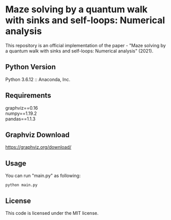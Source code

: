# Maze solving by a quantum walk with sinks and self-loops: Numerical analysis
This repository is an official implementation of the paper - "Maze solving by a quantum walk with sinks and self-loops: Numerical analysis" (2021).

## Python Version
Python 3.6.12 :: Anaconda, Inc.

## Requirements
graphviz==0.16  
numpy==1.19.2  
pandas==1.1.3  

## Graphviz Download
https://graphviz.org/download/

## Usage
You can run "main.py" as following:
```
python main.py
```

## License
This code is licensed under the MIT license.
